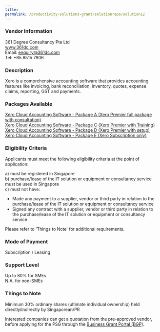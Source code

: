 ```yaml
---
title: 
permalink: /productivity-solutions-grant/solutionrepo/solution12
---
```


### Vendor Information
361 Degree Consultancy Pte Ltd<br>www.361dc.com<br>Email: enquiry@361dc.com<br>Tel: +65 6515 7906

### Description

Xero is a comprehensive accounting software that provides accounting features like invoicing, bank reconciliation, inventory, quotes, expense claims, reporting, GST and payments.

### Packages Available

<a href='https://www.gobusiness.gov.sg/images/psg/361_Degree_Annex_3_wef_23_April_2020_Part_1.pdf' target='_blank'>Xero Cloud Accounting Software - Package A (Xero Premier full package with consultation)</a><br/>
<a href='https://www.gobusiness.gov.sg/images/psg/361_Degree_Annex_3_wef_23_April_2020_Part_3.pdf' target='_blank'>Xero Cloud Accounting Software - Package C (Xero Premier with Training)</a><br/>
<a href='https://www.gobusiness.gov.sg/images/psg/361_Degree_Annex_3_wef_23_April_2020_Part_4.pdf' target='_blank'>Xero Cloud Accounting Software - Package D (Xero Premier with setup)</a><br/>
<a href='https://www.gobusiness.gov.sg/images/psg/361_Degree_Annex_3_wef_23_April_2020_Part_5.pdf' target='_blank'>Xero Cloud Accounting Software - Package E (Xero Subscription only)</a><br/>

### Eligibility Criteria

Applicants must meet the following eligibility criteria at the point of application:

a) must be registered in Singapore <br>
b) purchase/lease of the IT solution or equipment or consultancy service must be used in Singapore <br>
c) must not have:
- Made any payment to a supplier, vendor or third party in relation to the purchase/lease of the IT solution or equipment or consultancy service
- Signed any contract with a supplier, vendor or third party in relation to the purchase/lease of the IT solution or equipment or consultancy service

Please refer to 'Things to Note' for additional requirements.

### Mode of Payment
Subscription / Leasing

### Support Level
Up to 80% for SMEs <br>
N.A. for non-SMEs

### Things to Note
Minimum 30% ordinary shares (ultimate individual ownership) held directly/indirectly by Singaporean/PR

Interested companies can get a quotation from the pre-approved vendor, before applying for the PSG through the <a target='_blank' href='https://www.businessgrants.gov.sg/'>Business Grant Portal (BGP)</a>.
